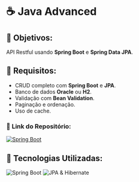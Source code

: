 # ☕ **Java Advanced**

## 🔶 **Objetivos:**
API Restful usando **Spring Boot** e **Spring Data JPA**.

## 🔧 **Requisitos:**
- CRUD completo com **Spring Boot** e **JPA**.
- Banco de dados **Oracle** ou **H2**.
- Validação com **Bean Validation**.
- Paginação e ordenação.
- Uso de cache.

### 📂 **Link do Repositório:**  
[![Spring Boot](https://img.shields.io/badge/Spring%20Boot-Repositório-green?style=flat-square&logo=springboot)](https://spring.io/projects/spring-boot)

## 🎨 **Tecnologias Utilizadas:**
![Spring Boot](https://img.shields.io/badge/Spring%20Boot-6DB33F?style=flat-square&logo=springboot)
![JPA & Hibernate](https://img.shields.io/badge/JPA%20%26%20Hibernate-59666C?style=flat-square&logo=hibernate)
